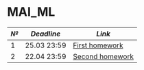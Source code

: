 # MAI_ML

_№_|_Deadline_|_Link_
--|--|--|
|1|25.03 23:59|[First homework](/First_homework.ipynb)
|2|22.04 23:59|[Second homework](/Second_homework.ipynb)
